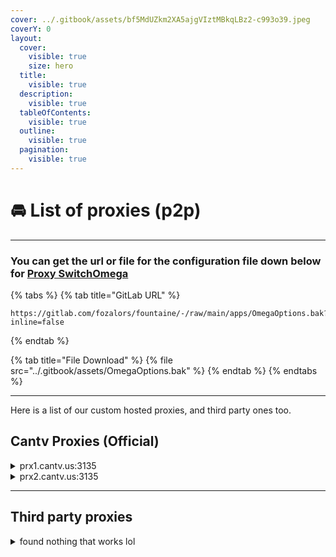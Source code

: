 ```yaml
---
cover: ../.gitbook/assets/bf5MdUZkm2XA5ajgVIztMBkqLBz2-c993o39.jpeg
coverY: 0
layout:
  cover:
    visible: true
    size: hero
  title:
    visible: true
  description:
    visible: true
  tableOfContents:
    visible: true
  outline:
    visible: true
  pagination:
    visible: true
---
```


# 🚘 List of proxies (p2p)

***

### You can get the url or file for the configuration file down below for [Proxy SwitchOmega](../extensions/proxy-switchyomega.md)



{% tabs %}
{% tab title="GitLab URL" %}
```
https://gitlab.com/fozalors/fountaine/-/raw/main/apps/OmegaOptions.bak?inline=false
```
{% endtab %}

{% tab title="File Download" %}
{% file src="../.gitbook/assets/OmegaOptions.bak" %}
{% endtab %}
{% endtabs %}

***

Here is a list of our custom hosted proxies, and third party ones too.

## Cantv Proxies (Official)

<details>

<summary>prx1.cantv.us:3135</summary>

Username: username

Password: test123

</details>

<details>

<summary>prx2.cantv.us:3135</summary>

Username: username

Password: test123

</details>

***

## Third party proxies

<details>

<summary>found nothing that works lol</summary>



</details>
